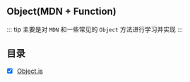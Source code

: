 ## Object(MDN + Function)

::: tip
主要是对 `MDN` 和一些常见的 `Object` 方法进行学习并实现
:::

## 目录

- [x] [Object.is](./is/README.md)
